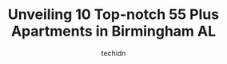 ---
layout: ampstory
image: https://i0.wp.com/www.depkes.org/wp-content/uploads/2023/06/55-plus-apartments-0-in-birmingham-al-1685797151.jpeg?resize=640,853
author: techidn
featured: false
description: Discover the impressive array of 55 Plus Apartments options in Birmingham AL, where you can find 10 of the largest 55 Plus Apartments establishments in the area. From renowned classics to hi
title: Unveiling 10 Top-notch 55 Plus Apartments in Birmingham AL
cover:
   title: Unveiling 10 Top-notch 55 Plus Apartments in Birmingham AL
   subtitle: Rickpate
   background: https://www.depkes.org/wp-content/uploads/2023/06/55-plus-apartments-0-in-birmingham-al-1685797151.jpeg

pages: 
 - layout: thirds
   top: <h1>#1 New Pilgrim Towers Apartments</h1>
   bottom: "<p>I moved into New Pilgrim Towers on April 28, 2022. It is a very nice place to live. The management and staff are friendly, and the people I have met are very friendly. Th</p>"
   background: https://www.depkes.org/wp-content/uploads/2023/06/55-plus-apartments-1-in-birmingham-al-1685797151.jpeg
   backgroundblur: true
 - layout: thirds
   top: <h1>#2 Atlas Senior Living</h1>
   bottom: "<p>I celebrated my seven-year anniversary with Atlas Senior Living this week.  During these seven years I have found a career that I love and have developed countless relati</p>"
   background: https://www.depkes.org/wp-content/uploads/2023/06/55-plus-apartments-2-in-birmingham-al-1685797152.jpeg
   cta:
      link: https://www.depkes.org/blog/unveiling-10-top-notch-55-plus-apartments-in-birmingham-al/
      text: Unveiling 10 Top-notch 55 Plus Apartments in Birmingham AL
 - layout: thirds
   top: <h1>#3 Flats at Colebridge</h1>
   bottom: "<p>851 Bell Ave, Birmingham, AL 35217, United States</p>"
   background: https://www.depkes.org/wp-content/uploads/2023/06/55-plus-apartments-3-in-birmingham-al-1685797152.jpeg
   cta:
      link: https://www.depkes.org/blog/unveiling-10-top-notch-55-plus-apartments-in-birmingham-al/
      text: Unveiling 10 Top-notch 55 Plus Apartments in Birmingham AL
 - layout: thirds
   top: <h1>#4 Skyline Village</h1>
   bottom: "<p>260 Goodwin Crest Dr, Birmingham, AL 35209, United States</p>"
   background: https://images.unsplash.com/photo-1515405295579-ba7b45403062?ixlib=rb-4.0.3&ixid=MnwxMjA3fDB8MHxwaG90by1wYWdlfHx8fGVufDB8fHx8&auto=format&fit=crop&w=640&h=853&q=80
   cta:
      link: https://www.depkes.org/blog/unveiling-10-top-notch-55-plus-apartments-in-birmingham-al/
      text: Unveiling 10 Top-notch 55 Plus Apartments in Birmingham AL
 - layout: thirds
   top: <h1>#5 The Highlands Apt Communities</h1>
   bottom: "<p>2310 Highland Ave, Birmingham, AL 35205, United States</p>"
   background: https://images.unsplash.com/photo-1533735380053-eb8d0759b24a?ixlib=rb-4.0.3&ixid=MnwxMjA3fDB8MHxwaG90by1wYWdlfHx8fGVufDB8fHx8&auto=format&fit=crop&w=640&h=853&q=80
   cta:
      link: https://www.depkes.org/blog/unveiling-10-top-notch-55-plus-apartments-in-birmingham-al/
      text: Unveiling 10 Top-notch 55 Plus Apartments in Birmingham AL
 - layout: thirds
   top: <h1>#6 Birmingham Tower Apartments</h1>
   bottom: "<p>2712 31st Ave N, Birmingham, AL 35207, United States</p>"
   background: https://images.unsplash.com/photo-1552083974-186346191183?ixlib=rb-4.0.3&ixid=MnwxMjA3fDB8MHxwaG90by1wYWdlfHx8fGVufDB8fHx8&auto=format&fit=crop&w=640&h=853&q=80
   cta:
      link: https://www.depkes.org/blog/unveiling-10-top-notch-55-plus-apartments-in-birmingham-al/
      text: Unveiling 10 Top-notch 55 Plus Apartments in Birmingham AL
 - layout: thirds
   top: <h1>#7 East Lake House Apartments</h1>
   bottom: "<p>7901 1st Ave S, Birmingham, AL 35206, United States</p>"
   background: https://images.unsplash.com/photo-1534312527009-56c7016453e6?ixlib=rb-4.0.3&ixid=MnwxMjA3fDB8MHxwaG90by1wYWdlfHx8fGVufDB8fHx8&auto=format&fit=crop&w=640&h=853&q=80
   cta:
      link: https://www.depkes.org/blog/unveiling-10-top-notch-55-plus-apartments-in-birmingham-al/
      text: Unveiling 10 Top-notch 55 Plus Apartments in Birmingham AL
 - layout: thirds
   middle: Continue reading...
   background: https://images.unsplash.com/photo-1567095761054-7a02e69e5c43?ixlib=rb-4.0.3&ixid=MnwxMjA3fDB8MHxwaG90by1wYWdlfHx8fGVufDB8fHx8&auto=format&fit=crop&w=640&h=853&q=80
   cta:
      link: https://www.depkes.org/blog/unveiling-10-top-notch-55-plus-apartments-in-birmingham-al/
      text: Unveiling 10 Top-notch 55 Plus Apartments in Birmingham AL
      
---